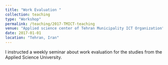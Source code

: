 ```yaml
---
title: "Work Evaluation "
collection: teaching
type: "Workshop"
permalink: /teaching/2017-TMICT-teaching
venue: "Applied science center of Tehran Municipality ICT Organization"
date: 2017-01-01
location: "Tehran, Iran"
---
```



I instructed a weekly seminar about work evaluation for the studies from the Applied Science University.
